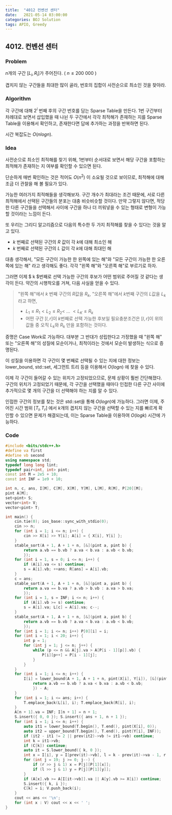 ```yaml
---
title:  "4012 컨벤션 센터"
date:   2021-05-14 03:00:00
categories: BOJ Solution
tags: APIO, Greedy
---
```


## 4012. 컨벤션 센터

### Problem

$n$개의 구간 $[L_i, R_i]$가 주어진다. ( $n \leq 200\ 000$ )

겹치지 않는 구간들을 최대한 많이 골라, 번호의 집합이 사전순으로 최소인 것을 찾아라.

### Algorithm

각 구간에 대해 $2^i$ 번째 후의 구간 번호를 담는 Sparse Table을 만든다. $1$번 구간부터 차례대로 보면서 삽입했을 때 나뉜 두 구간에서 각각 최적해가 존재하는 지를 Sparse Table을 이용해서 확인하고, 존재한다면 답에 추가하는 과정을 반복하면 된다.

시간 복잡도는 $O(nlogn)$.



### Idea

사전순으로 최소인 최적해를 찾기 위해, $1$번부터 순서대로 보면서 해당 구간을 포함하는 최적해가 존재하는 지 여부를 확인할 수 있으면 된다. 

단순하게 매번 확인하는 것은 적어도 $O(n^2)$ 이 소요될 것으로 보이므로, 최적해에 대해 조금 더 관찰을 해 볼 필요가 있다.



가능한 여러가지 최적해들을 생각해보자. 구간 개수가 최대라는 조건 때문에, 서로 다른 최적해에서 선택된 구간들의 분포는 대충 비슷비슷할 것이다. 만약 그렇지 않다면, 적당한 다른 구간들을 선택해서 사이에 구간을 하나 더 끼워넣을 수 있는 형태로 변형이 가능할 것이라는 느낌이 든다.

또 우리는 그리디 알고리즘으로 다음의 특수한 두 가지 최적해를 찾을 수 있다는 것을 알고 있다.

* $k$ 번째로 선택된 구간의 $R$ 값이 각 $k$에 대해 최소인 해 
* $k$ 번째로 선택된 구간의 $L$ 값이 각 $k$에 대해 최대인 해

대충 생각해서, "모든 구간이 가능한 한 왼쪽에 있는 해"와 "모든 구간이 가능한 한 오른쪽에 있는 해" 라고 생각해도 좋다. 각각 "왼쪽 해"와 "오른쪽 해"로 부르기로 하자.



그러면 이제 $ k $번째로 선택 가능한 구간의 후보가 어떤 범위로 주어질 것 같다는 생각이 든다. 약간의 시행착오를 거쳐, 다음 사실을 얻을 수 있다.

> "왼쪽 해"에서 $k$ 번째 구간의 $R$값을 $R_k$, "오른쪽 해"에서 $k$번째 구간의 $L$값을 $L_k$라고 하면, 
>
> - $L_1 \leq R_1 < L_2 \leq R_2 <\  ...\ < L_K \leq R_k$
> - 어떤 구간 $[l, r]$이 $k$번째로 선택 가능한 후보일 필요충분조건은 $[l, r]$이 위의 값들 중 오직 $L_k$와 $R_k$ 만을 포함하는 것이다.

증명은 Case Work로 가능하다. 대부분 그 반대가 성립한다고 가정했을 때 "왼쪽 해" 또는 "오른쪽 해"의 성질에 모순이거나, 최적이라는 것에서 모순이 발생하는 식으로 증명된다.

이 성질을 이용하면 각 구간이 몇 번째로 선택될 수 있는 지에 대한 정보는 lower_bound, std::set, 세그먼트 트리 등을 이용해서 $O(log n)$ 에 찾을 수 있다.



이제 각 구간이 들어갈 수 있는 위치가 고정되었으므로, 문제 상황이 훨씬 간단해졌다. 구간의 위치가 고정되었기 때문에, 각 구간을 선택했을 때마다 인접한 다른 구간 사이에 추가적으로 몇 개의 구간을 더 선택해야 하는 지를 알 수 있다. 

인접한 구간의 정보를 찾는 것은 std::set을 통해 $O(log n)$에 가능하다. 그러면 이제, 주어진 시간 범위 $[T_l, T_r]$ 에서 $k$개의 겹치지 않는 구간을 선택할 수 있는 지를 빠르게 확인할 수 있으면 문제가 해결되는데, 이는 Sparse Table을 이용하여 $O(log k)$ 시간에 가능하다.



### Code

```c++
#include <bits/stdc++.h>
#define va first
#define vb second
using namespace std;
typedef long long lint;
typedef pair<int, int> pint;
const int M = 2e5 + 10;
const int INF = 1e9 + 10;

int n, c, ans, I[M], C[M], X[M], Y[M], L[M], R[M], P[20][M];
pint A[M];
set<pint> S;
vector<int> V;
vector<pint> T;

int main() {
    cin.tie(0); ios_base::sync_with_stdio(0);
    cin >> n;
    for (int i = 1; i <= n; i++) {
        cin >> X[i] >> Y[i]; A[i] = { X[i], Y[i] };
    }
    stable_sort(A + 1, A + 1 + n, [&](pint a, pint b) {
        return a.vb == b.vb ? a.va < b.va : a.vb < b.vb;
        });
    for (int i = 1, s = 0; i <= n; i++) {
        if (A[i].va <= s) continue;
        s = A[i].vb; ++ans; R[ans] = A[i].vb;
    }
    c = ans;
    stable_sort(A + 1, A + 1 + n, [&](pint a, pint b) {
        return a.va == b.va ? a.vb > b.vb : a.va > b.va;
        });
    for (int i = 1, s = INF; i <= n; i++) {
        if (A[i].vb >= s) continue;
        s = A[i].va; L[c] = A[i].va; c--;
    }
    stable_sort(A + 1, A + 1 + n, [&](pint a, pint b) {
        return a.vb == b.vb ? a.va < b.va : a.vb < b.vb;
        });
    for (int i = 1; i <= n; i++) P[0][i] = i;
    for (int i = 1; i < 20; i++) {
        int p = 1;
        for (int j = 1; j <= n; j++) {
            while (p <= n && A[j].va > A[P[i - 1][p]].vb) {
                P[i][p++] = P[i - 1][j];
            }
        }
    }
    for (int i = 1; i <= n; i++) {
        I[i] = lower_bound(A + 1, A + 1 + n, pint(X[i], Y[i]), [&](pint a, pint b) {
            return a.vb == b.vb ? a.va < b.va : a.vb < b.vb;
            }) - A;
    }
    for (int i = 1; i <= ans; i++) {
        T.emplace_back(L[i], i); T.emplace_back(R[i], i);
    }
    A[n + 1].va = INF; I[n + 1] = n + 1;
    S.insert({ 0, 0 }); S.insert({ ans + 1, n + 1 });
    for (int i = 1; i <= n; i++) {
        auto it1 = lower_bound(T.begin(), T.end(), pint(X[i], 0));
        auto it2 = upper_bound(T.begin(), T.end(), pint(Y[i], INF));
        if (it2 - it1 != 2 || prev(it2)->vb != it1->vb) continue;
        int k = it1->vb;
        if (C[k]) continue;
        auto it = S.lower_bound({ k, 0 });
        int x = I[i], y = I[prev(it)->vb], l = k - prev(it)->va - 1, r = it->va - k - 1;
        for (int j = 19; j >= 0; j--) {
            if (r >> j & 1) x = P[j][P[1][x]];
            if (l >> j & 1) y = P[j][P[1][y]];
        }
        if (A[x].vb >= A[I[it->vb]].va || A[y].vb >= X[i]) continue;
        S.insert({ k, i });
        C[k] = i; V.push_back(i);
    }
    cout << ans << '\n';
    for (int x : V) cout << x << ' ';
}
```





